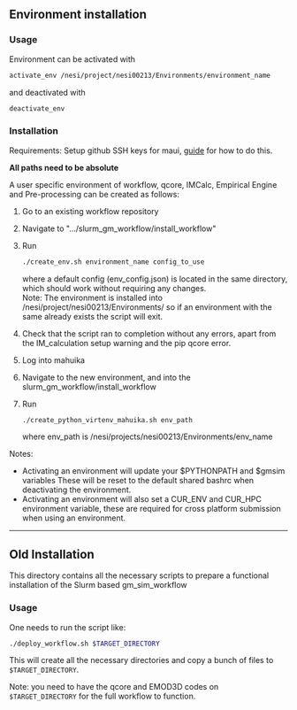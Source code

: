 ## Environment installation

### Usage 
Environment can be activated with 
```bash
activate_env /nesi/project/nesi00213/Environments/environment_name
```

and deactivated with 
```bash
deactivate_env
```

### Installation

Requirements: Setup github SSH keys for maui, 
[guide](https://help.github.com/en/articles/connecting-to-github-with-ssh) for how to do this. 

**All paths need to be absolute**

A user specific environment of workflow, qcore, IMCalc, Empirical Engine and Pre-processing 
can be created as follows:  
1) Go to an existing workflow repository
2) Navigate to ".../slurm_gm_workflow/install_workflow" 
3) Run 
    ```bash
    ./create_env.sh environment_name config_to_use
    ```
    where a default config (env_config.json) is located in the same directory, which should
    work without requiring any changes.  
    Note: The environment is installed into /nesi/project/nesi00213/Environments/
    so if an environment with the same already exists the script will exit.

4) Check that the script ran to completion without any errors, 
apart from the IM_calculation setup warning and the pip qcore error.
5) Log into mahuika
6) Navigate to the new environment, and into the slurm_gm_workflow/install_workflow
7) Run
    ```bash
    ./create_python_virtenv_mahuika.sh env_path
    ```
    where env_path is /nesi/projects/nesi00213/Environments/env_name

Notes: 
- Activating an environment will update your $PYTHONPATH and $gmsim variables
These will be reset to the default shared bashrc when deactivating the environment.
- Activating an environment will also set a CUR_ENV and CUR_HPC environment variable,
these are required for cross platform submission when using an environment.


-----------------------------------------------------------

## Old Installation

This directory contains all the necessary scripts to prepare
a functional installation of the Slurm based gm_sim_workflow

### Usage

One needs to run the script like:
```bash
./deploy_workflow.sh $TARGET_DIRECTORY
```

This will create all the necessary directories and copy a bunch of files to `$TARGET_DIRECTORY`. 

Note: you need to have the qcore and EMOD3D codes on `$TARGET_DIRECTORY` for the full workflow to function.



